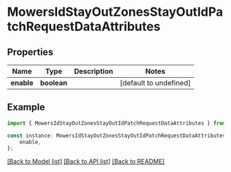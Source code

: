 # MowersIdStayOutZonesStayOutIdPatchRequestDataAttributes


## Properties

Name | Type | Description | Notes
------------ | ------------- | ------------- | -------------
**enable** | **boolean** |  | [default to undefined]

## Example

```typescript
import { MowersIdStayOutZonesStayOutIdPatchRequestDataAttributes } from 'automower-connect-sdk';

const instance: MowersIdStayOutZonesStayOutIdPatchRequestDataAttributes = {
    enable,
};
```

[[Back to Model list]](../README.md#documentation-for-models) [[Back to API list]](../README.md#documentation-for-api-endpoints) [[Back to README]](../README.md)
